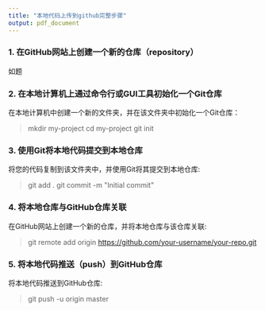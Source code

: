 ```yaml
---
title: "本地代码上传到github完整步骤"
output: pdf_document
---
```


### 1. 在GitHub网站上创建一个新的仓库（repository）
如题
### 2. 在本地计算机上通过命令行或GUI工具初始化一个Git仓库
在本地计算机中创建一个新的文件夹，并在该文件夹中初始化一个Git仓库：
> mkdir my-project
cd my-project
git init
### 3. 使用Git将本地代码提交到本地仓库
将您的代码复制到该文件夹中，并使用Git将其提交到本地仓库:
> git add .
git commit -m "Initial commit"
### 4. 将本地仓库与GitHub仓库关联
在GitHub网站上创建一个新的仓库，并将本地仓库与该仓库关联:
> git remote add origin https://github.com/your-username/your-repo.git
### 5. 将本地代码推送（push）到GitHub仓库
将本地代码推送到GitHub仓库:
> git push -u origin master
